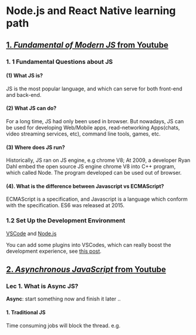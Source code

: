 # Node.js and React Native learning path

## [1. *Fundamental of Modern JS* from Youtube](https://youtu.be/ZcQyJ-gxke0?list=PL4cUxeGkcC9jx2TTZk3IGWKSbtugYdrlu)

### 1. 1 Fundamental Questions about JS

#### (1) What JS is?
JS is the most popular language, and which can serve for both front-end and back-end. 

#### (2) What JS can do?
For a long time, JS had only been used in browser. But nowadays, JS can be used for developing Web/Mobile apps, read-networking Apps(chats, video streaming services, etc), command line tools, games, etc.

#### (3) Where does JS run?

Historically, JS ran on JS engine, e.g chrome V8; At 2009, a developer Ryan Dahl embed the open source JS engine chrome V8 into C++ program, which called Node. The program developed can be used out of browser.

#### (4). What is the difference between Javascript vs ECMAScript?

 ECMAScript is a specification, and Javascript is a language which conform with the specification. ES6 was released at 2015.

 ### 1.2 Set Up the  Development Environment

 [VSCode](https://code.visualstudio.com/) and [Node.js](https://nodejs.org/en/)

 You can add some plugins into VSCodes, which can really boost the development experience, see [this post](https://medium.com/react-native-training/vscode-for-react-native-526ec4a368ce).




## [2. *Asynchronous JavaScript* from Youtube](https://youtu.be/ZcQyJ-gxke0?list=PL4cUxeGkcC9jx2TTZk3IGWKSbtugYdrlu)

### Lec 1. What is Async JS?

**Async**: start something now and finish it later ..

#### 1. Traditional JS

Time consuming jobs will block the thread. e.g. 

```

```